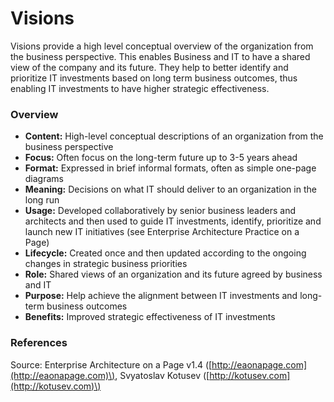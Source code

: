 # Visions

Visions provide a high level conceptual overview of the organization from the business perspective. This enables Business and IT to have a shared view of the company and its future. They help to better identify and prioritize IT investments based on long term  business outcomes, thus enabling IT investments to have higher strategic effectiveness.

### Overview

* **Content:** High-level conceptual descriptions of an organization from the business perspective
* **Focus:** Often focus on the long-term future up to 3-5 years ahead
* **Format:** Expressed in brief informal formats, often as simple one-page diagrams
* **Meaning:** Decisions on what IT should deliver to an organization in the long run
* **Usage:** Developed collaboratively by senior business leaders and architects and then used to guide IT investments, identify, prioritize and launch new IT initiatives \(see Enterprise Architecture Practice on a Page\)
* **Lifecycle:** Created once and then updated according to the ongoing changes in strategic business priorities
* **Role:** Shared views of an organization and its future agreed by business and IT
* **Purpose:** Help achieve the alignment between IT investments and long-term business outcomes
* **Benefits:** Improved strategic effectiveness of IT investments

### References

Source: Enterprise Architecture on a Page v1.4 \([http://eaonapage.com](http://eaonapage.com)\), Svyatoslav Kotusev \([http://kotusev.com](http://kotusev.com)\)

